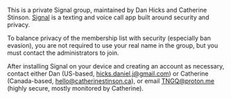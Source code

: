 This is a private Signal group, maintained by Dan Hicks and Catherine Stinson. [Signal](https://en.wikipedia.org/wiki/Signal_(software)) is a texting and voice call app built around security and privacy. 

To balance privacy of the membership list with security (especially ban evasion), you are not required to use your real name in the group, but you must contact the administrators to join. 

After installing Signal on your device and creating an account as necessary, contact either Dan (US-based, <hicks.daniel.j@gmail.com>) or Catherine (Canada-based, <hello@catherinestinson.ca>), or email <TNGQ@proton.me> (highly secure, mostly monitored by Catherine). 
